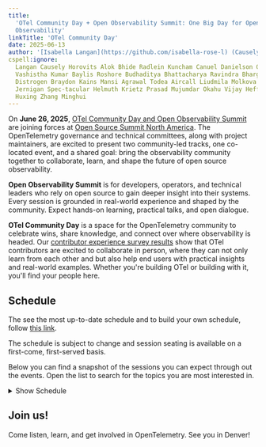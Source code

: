 ```yaml
---
title:
  'OTel Community Day + Open Observability Summit: One Big Day for Open Source
  Observability'
linkTitle: 'OTel Community Day'
date: 2025-06-13
author: '[Isabella Langan](https://github.com/isabella-rose-l) (Causely)'
cspell:ignore:
  Langan Causely Horovits Alok Bhide Radlein Kuncham Canuel Danielson OllyGarden
  Vashistha Kumar Baylis Roshore Budhaditya Bhattacharya Ravindra Bhargava
  Distrogen Braydon Kains Mansi Agrawal Todea Aircall Liudmila Molkova Cijo
  Jernigan Spec-tacular Helmuth Krietz Prasad Mujumdar Okahu Vijay Heffner
  Huxing Zhang Minghui
---
```


On **June 26, 2025**,
[OTel Community Day and Open Observability Summit](https://events.linuxfoundation.org/open-observability-summit-otel-community-day/)
are joining forces at
[Open Source Summit North America](https://events.linuxfoundation.org/open-source-summit-north-america/).
The OpenTelemetry governance and technical committees, along with project
maintainers, are excited to present two community-led tracks, one co-located
event, and a shared goal: bring the observability community together to
collaborate, learn, and shape the future of open source observability.

**Open Observability Summit** is for developers, operators, and technical
leaders who rely on open source to gain deeper insight into their systems. Every
session is grounded in real-world experience and shaped by the community. Expect
hands-on learning, practical talks, and open dialogue.

**OTel Community Day** is a space for the OpenTelemetry community to celebrate
wins, share knowledge, and connect over where observability is headed. Our
[contributor experience survey results](https://opentelemetry.io/blog/2025/contribex-survey-results/)
show that OTel contributors are excited to collaborate in person, where they can
not only learn from each other and but also help end users with practical
insights and real-world examples. Whether you're building OTel or building with
it, you'll find your people here.

## Schedule

The see the most up-to-date schedule and to build your own schedule, follow
[this link](https://events.linuxfoundation.org/open-observability-summit-otel-community-day/program/schedule/).

The schedule is subject to change and session seating is available on a
first-come, first-served basis.

Below you can find a snapshot of the sessions you can expect through out the
events. Open the list to search for the topics you are most interested in.

<details>
<summary>Show Schedule</summary>

### Welcome + Keynotes

- **[Welcome + Opening Remarks](https://otelopenobservabilityna25.sched.com/event/223Or/welcome-+-opening-remarks-austin-parker-honeycomb)**<br>
  by Austin Parker, honeycomb.io<br> 9:00am – 9:05am<br> Bluebird Ballroom 1C
  (Level 1 - Terrace Level)

- **[Keynote: Hybrid Cloud Architecture: Making Big Bets on Open Standards](https://otelopenobservabilityna25.sched.com/event/24dNu/keynote-hybrid-cloud-architecture-making-big-bets-on-open-standards-margaret-dawson-chronosphere)**<br>
  by Margaret Dawson, Chronosphere<br> 9:08am – 9:18am<br> Bluebird Ballroom 1C
  (Level 1 - Terrace Level)

- **[Sponsored Keynote: Foundation-Led Innovation: OpenSearch's Impact on Modern Data Insights](https://otelopenobservabilityna25.sched.com/event/228KZ/sponsored-keynote-foundation-led-innovation-opensearchs-impact-on-modern-data-insights-dotan-horovits-aws-opensearch)**<br>
  by Dotan Horovits, AWS OpenSearch<br> 9:21am – 9:26am<br> Bluebird Ballroom 1C
  (Level 1 - Terrace Level)

- **[Keynote: OpenTelemetry and the Future of Open Source Observability](https://otelopenobservabilityna25.sched.com/event/24QRq/keynote-opentelemetry-and-the-future-of-open-source-observability-austin-parker-honeycomb)**<br>
  by Austin Parker, honeycomb.io<br> 9:29am – 9:39am<br> Bluebird Ballroom 1C
  (Level 1 - Terrace Level)

- **[Sponsored Keynote: Manage Logging Costs While Preserving Value](https://otelopenobservabilityna25.sched.com/event/24R7L/sponsored-keynote-manage-logging-costs-while-preserving-value-alok-bhide-chronosphere)**<br>
  by Alok Bhide, Chronosphere<br> 9:42am – 9:47am<br> Bluebird Ballroom 1C
  (Level 1 - Terrace Level)

- **[Sponsored Keynote: Why Semantic Conventions Are OpenTelemetry's Most Important Contribution](https://otelopenobservabilityna25.sched.com/event/24R7t/sponsored-keynote-why-semantic-conventions-are-opentelemetrys-most-important-contribution-gordon-radlein-datadog)**<br>
  by Gordon Radlein, Datadog<br> 9:50am – 9:55am<br> Bluebird Ballroom 1C (Level
  1 - Terrace Level)

- **[Keynote: Supercharging Observability with LLMs](https://otelopenobservabilityna25.sched.com/event/25Uhx/keynote-supercharging-observability-with-llms-alolita-sharma-apple)**<br>
  by Alolita Sharma, Apple<br> 9:58am – 10:08am<br> Bluebird Ballroom 1C (Level
  1 - Terrace Level)

### Technical Talks & Breakouts

- **[Building Composable OTel Pipelines: CI/CD, Testing, Team-First, and Scalable Design](https://otelopenobservabilityna25.sched.com/event/24Jot)**<br>
  by Anil Kuncham & Joe Canuel, DoorDash<br> 10:25am – 10:50am MDT<br> Bluebird
  Ballroom 1C (Level 1 - Terrace Level)

- **[The Life of a Span](https://otelopenobservabilityna25.sched.com/event/223A3/the-life-of-a-span-yuri-oliveira-ollygarden-jamie-danielson-honeycomb)**<br>
  by Jamie Danielson, Honeycomb & Yuri Oliveira, OllyGarden<br> 10:25am –
  10:50am MDT<br> Bluebird Ballroom 2A (Level 1 - Terrace Level)

- **[Telemetry Showdown: Fluent Bit vs. OpenTelemetry Collector – A Comprehensive Benchmark Analysis](https://otelopenobservabilityna25.sched.com/event/24Jow)**<br>
  by Henrik Rexed, Dynatrace<br> 10:55am – 11:20am MDT<br> Bluebird Ballroom 1C
  (Level 1 - Terrace Level)

- **[Scaling OpenTelemetry for Modern Workloads: From Mobile to Mainframe](https://otelopenobservabilityna25.sched.com/event/223A6/scaling-opentelemetry-for-modern-workloads-from-mobile-to-mainframe-vashistha-kumar-singh-martin-tali-broadcom)**<br>
  by Vashistha Kumar Singh & Martin Tali, Broadcom<br> 10:55am – 11:20am MDT<br>
  Bluebird Ballroom 2A (Level 1 - Terrace Level)

- **[Correlating Application and Database Performance Using OpenTelemetry](https://otelopenobservabilityna25.sched.com/event/24Joz/correlating-application-and-database-performance-using-opentelemetry-lin-lin-tammy-baylis-solarwinds)**<br>
  by Lin Lin & Tammy Baylis, SolarWinds<br> 11:25am – 11:50am MDT<br> Bluebird
  Ballroom 1C (Level 1 - Terrace Level)

- **[The Signal in the Storm: Practical Strategies for Managing Telemetry Overload](https://otelopenobservabilityna25.sched.com/event/223A9/the-signal-in-the-storm-practical-strategies-for-managing-telemetry-overload-endre-sara-causely-inc)**<br>
  by Endre Sara, Causely<br> 11:25am – 11:50am MDT<br> Bluebird Ballroom 2A
  (Level 1 - Terrace Level)

### Lightning Talks

- **[Faster Insights and Improved Accuracy: Spotify's Prometheus Upgrade](https://otelopenobservabilityna25.sched.com/event/24Jp2/cl-lightning-talk-faster-insights-and-improved-accuracy-spotifys-prometheus-upgrade-lauren-roshore-spotify)**<br>
  by Lauren Roshore, Spotify<br> 11:55am – 12:10pm MDT<br> Bluebird Ballroom 1C
  (Level 1 - Terrace Level)

- **[Beyond Good Enough: Why We Want a Kotlin API and SDK](https://otelopenobservabilityna25.sched.com/event/223AC/cl-lightning-talk-beyond-good-enough-why-we-want-a-kotlin-api-and-sdk-hanson-ho-embrace)**<br>
  by Hanson Ho, Embrace<br> 11:55am – 12:10pm MDT<br> Bluebird Ballroom 2A
  (Level 1 - Terrace Level)

- **[Weaving Legacy and OpenTelemetry: A Schema Strategy With Weaver](https://otelopenobservabilityna25.sched.com/event/24Jp5/cl-lightning-talk-weaving-legacy-and-opentelemetry-a-schema-strategy-with-weaver-andrew-wang-comcast)**<br>
  by Andrew Wang, Comcast<br> 12:15pm – 12:30pm MDT<br> Bluebird Ballroom 1C
  (Level 1 - Terrace Level)

- **[Avoiding Chaotic Dysfunction: The 'Don't Do This' Guide To OpenTelemetry](https://otelopenobservabilityna25.sched.com/event/223AU/cl-lightning-talk-avoiding-chaotic-dysfunction-the-dont-do-this-guide-to-opentelemetry-budhaditya-bhattacharya-tyk)**<br>
  by Budhaditya Bhattacharya, Tyk<br> 12:15pm – 12:30pm MDT<br> Bluebird
  Ballroom 2A (Level 1 - Terrace Level)

- **[Observability-First DevSecOps: Building Resilient Multi-Cloud Pipelines With OpenTelemetry and GitOps](https://otelopenobservabilityna25.sched.com/event/24Jp8/cl-lightning-talk-observability-first-devsecops-building-resilient-multi-cloud-pipelines-with-opentelemetry-and-gitops-ravindra-bhargava-ups)**<br>
  by Ravindra Bhargava, UPS<br> 1:30pm – 1:45pm MDT<br> Bluebird Ballroom 1C
  (Level 1 - Terrace Level)

- **[Introducing Distrogen: A Tool for Generating OpenTelemetry Collector Distributions](https://otelopenobservabilityna25.sched.com/event/223AR/cl-lightning-talk-introducing-distrogen-a-tool-for-generating-opentelemetry-collector-distributions-braydon-kains-google)**<br>
  by Braydon Kains, Google<br> 1:30pm – 1:45pm MDT<br> Bluebird Ballroom 2A
  (Level 1 - Terrace Level)

- **[Observability at Scale: Building Cloud Native Pipelines for AI Infrastructure](https://otelopenobservabilityna25.sched.com/event/24JpB/cl-lightning-talk-observability-at-scale-building-cloud-native-pipelines-for-ai-infrastructure-mansi-agrawal-linkedin)**<br>
  by Mansi Agrawal, LinkedIn<br> 1:50pm – 2:05pm MDT<br> Bluebird Ballroom 1C
  (Level 1 - Terrace Level)

- **[From Zero To Developer: My One Year Serendipity Journey With OpenTelemetry](https://otelopenobservabilityna25.sched.com/event/223Ad/cl-lightning-talk-from-zero-to-developer-my-one-year-serendipity-journey-with-opentelemetry-diana-todea-aircall)**<br>
  by Diana Todea, Aircall<br> 1:50pm – 2:05pm MDT<br> Bluebird Ballroom 2A
  (Level 1 - Terrace Level)

### Afternoon Talks & Panels

- **[Telemetry Pipelines: Never Gonna Let You Down](https://otelopenobservabilityna25.sched.com/event/24JpE/telemetry-pipelines-never-gonna-let-you-down-yuri-oliveira-ollygarden-alex-boten-honeycomb)**<br>
  by Yuri Oliveira, OllyGarden & Alex Boten, Honeycomb<br> 2:10pm – 2:35pm
  MDT<br> Bluebird Ballroom 1C (Level 1 - Terrace Level)

- **[Tricked Out Traces](https://otelopenobservabilityna25.sched.com/event/223AF/tricked-out-traces-henrik-rexed-dynatrace)**<br>
  by Henrik Rexed, Dynatrace<br> 2:10pm – 2:35pm MDT<br> Bluebird Ballroom 2A
  (Level 1 - Terrace Level)

- **[No Dependencies. No Plugins. Just Native OpenTelemetry](https://otelopenobservabilityna25.sched.com/event/24JpH/no-dependencies-no-plugins-just-native-opentelemetry-liudmila-molkova-microsoft)**<br>
  by Liudmila Molkova, Microsoft<br> 2:40pm – 3:05pm MDT<br> Bluebird Ballroom
  1C (Level 1 - Terrace Level)

- **[Beyond OTLP: Unlocking the Potential of OS-native Tracing](https://otelopenobservabilityna25.sched.com/event/223Aa/beyond-otlp-unlocking-the-potential-of-os-native-tracing-cijo-thomas-chris-gray-microsoft-corporation)**<br>
  by Cijo Thomas & Chris Gray, Microsoft Corporation<br> 2:40pm – 3:05pm MDT<br>
  Bluebird Ballroom 2A (Level 1 - Terrace Level)

- **[Let's Generate Art and Traces!](https://otelopenobservabilityna25.sched.com/event/24JpK/lets-generate-art-and-traces-tiffany-jernigan-grafana-labs)**<br>
  by Tiffany Jernigan, Grafana Labs<br> 3:10pm – 3:35pm MDT<br> Bluebird
  Ballroom 1C (Level 1 - Terrace Level)

- **[Panel: The Spec-tacular Game Show](https://otelopenobservabilityna25.sched.com/event/223AX/panel-the-spec-tacular-game-show-liudmila-molkova-microsoft-ted-young-servicenow-tyler-helmuth-jamie-danielson-alex-boten-honeycomb)**<br>
  by Liudmila Molkova (Microsoft), Ted Young (ServiceNow), Tyler Helmuth, Jamie
  Danielson & Alex Boten (Honeycomb)<br> 3:10pm – 3:45pm MDT<br> Bluebird
  Ballroom 2A (Level 1 - Terrace Level)

- **[How To Think About Instrumentation Overhead](https://otelopenobservabilityna25.sched.com/event/24JpN/how-to-think-about-instrumentation-overhead-jason-plumb-splunk)**<br>
  by Jason Plumb, Splunk<br> 4:00pm – 4:25pm MDT<br> Bluebird Ballroom 1C (Level
  1 - Terrace Level)

- **[Building Resilient Telemetry Pipelines: Mastering the OpenTelemetry Collector's Persistent Queue](https://otelopenobservabilityna25.sched.com/event/223AI/building-resilient-telemetry-pipelines-mastering-the-opentelemetry-collectors-persistent-queue-denton-krietz-bindplane)**<br>
  by Denton Krietz, Bindplane<br> 4:00pm – 4:25pm MDT<br> Bluebird Ballroom 2A
  (Level 1 - Terrace Level)

- **[Monitoring GenAI Applications](https://otelopenobservabilityna25.sched.com/event/24JpQ/monitoring-genai-applications-prasad-mujumdar-okahu-ai)**<br>
  by Prasad Mujumdar, Okahu AI<br> 4:30pm – 4:55pm MDT<br> Bluebird Ballroom 1C
  (Level 1 - Terrace Level)

- **[Innovating on Top of Open Source Observability – Pushing the Boundaries of Innovation](https://otelopenobservabilityna25.sched.com/event/24JpT/innovating-on-top-of-open-source-observability-pushing-the-boundaries-of-innovation-vijay-samuel-wei-tang-ebay)**<br>
  by Vijay Samuel & Wei Tang, eBay<br> 5:00pm – 5:25pm MDT<br> Bluebird Ballroom
  1C (Level 1 - Terrace Level)

- **[Introducing a Lightweight Rust OpenTelemetry Collector](https://otelopenobservabilityna25.sched.com/event/223AO/introducing-a-lightweight-rust-opentelemetry-collector-mike-heffner-ray-jenkins-streamfold)**<br>
  by Mike Heffner & Ray Jenkins, Streamfold<br> 5:00pm – 5:25pm MDT<br> Bluebird
  Ballroom 2A (Level 1 - Terrace Level)

- **[Taming Metric Cardinality: Practical Cost Reduction With the OpenTelemetry Collector](https://otelopenobservabilityna25.sched.com/event/24JpW/cl-lightning-talk-taming-metric-cardinality-practical-cost-reduction-with-the-opentelemetry-collector-jon-reeve-eric-anderson-controltheory)**<br>
  by Jon Reeve & Eric Anderson, ControlTheory<br> 5:30pm – 5:45pm MDT<br>
  Bluebird Ballroom 1C (Level 1 - Terrace Level)

- **[From GenAI Applications to AI Models: Unraveling End to End AI Observability With OpenTelemetry](https://otelopenobservabilityna25.sched.com/event/223AL/cl-lightning-talk-from-genai-applications-to-ai-models-unraveling-end-to-end-ai-observability-with-opentelemetry-huxing-zhang-minghui-zhang-alibaba-cloud)**<br>
  by Huxing Zhang & Minghui Zhang, Alibaba Cloud<br> 5:30pm – 5:45pm MDT<br>
  Bluebird Ballroom 2A (Level 1 - Terrace Level)

</details>

## Join us!

Come listen, learn, and get involved in OpenTelemetry. See you in Denver!
